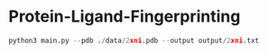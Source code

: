 # Protein-Ligand-Fingerprinting

```python
python3 main.py --pdb ./data/2xni.pdb --output output/2xni.txt
```
